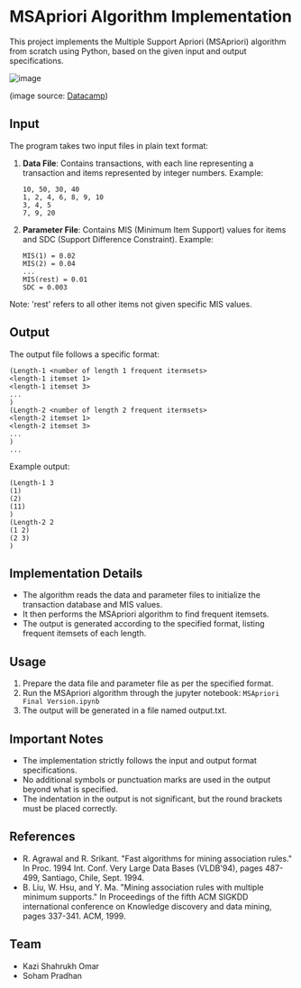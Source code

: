 # MSApriori Algorithm Implementation

This project implements the Multiple Support Apriori (MSApriori) algorithm from scratch using Python, based on the given input and output specifications.

![image](https://github.com/user-attachments/assets/a6ce000a-6e8a-4e0a-b70c-bf61ca64243f)

(image source: [Datacamp](https://www.datacamp.com/tutorial/market-basket-analysis-r))

## Input

The program takes two input files in plain text format:

1. **Data File**: Contains transactions, with each line representing a transaction and items represented by integer numbers.
   Example:
   ```
   10, 50, 30, 40
   1, 2, 4, 6, 8, 9, 10
   3, 4, 5
   7, 9, 20
   ```
2. **Parameter File**: Contains MIS (Minimum Item Support) values for items and SDC (Support Difference Constraint).
   Example:
   ```
   MIS(1) = 0.02
   MIS(2) = 0.04
   ...
   MIS(rest) = 0.01
   SDC = 0.003
   ```

Note: 'rest' refers to all other items not given specific MIS values.

## Output
The output file follows a specific format:
```
(Length-1 <number of length 1 frequent itermsets>
<length-1 itemset 1>
<length-1 itemset 3>
...
)
(Length-2 <number of length 2 frequent itermsets>
<length-2 itemset 1>
<length-2 itemset 3>
...
)
...
```

Example output:
```
(Length-1 3
(1)
(2)
(11)
)
(Length-2 2
(1 2)
(2 3)
)
```

## Implementation Details

- The algorithm reads the data and parameter files to initialize the transaction database and MIS values.
- It then performs the MSApriori algorithm to find frequent itemsets.
- The output is generated according to the specified format, listing frequent itemsets of each length.

## Usage

1. Prepare the data file and parameter file as per the specified format.
2. Run the MSApriori algorithm through the jupyter notebook: `MSApriori Final Version.ipynb`
3. The output will be generated in a file named output.txt.

## Important Notes
- The implementation strictly follows the input and output format specifications.
- No additional symbols or punctuation marks are used in the output beyond what is specified.
- The indentation in the output is not significant, but the round brackets must be placed correctly.


## References
- R. Agrawal and R. Srikant. "Fast algorithms for mining association rules." In Proc. 1994 Int. Conf. Very Large Data Bases (VLDB'94), pages 487-499, Santiago, Chile, Sept. 1994.
- B. Liu, W. Hsu, and Y. Ma. "Mining association rules with multiple minimum supports." In Proceedings of the fifth ACM SIGKDD international conference on Knowledge discovery and data mining, pages 337-341. ACM, 1999.

## Team
- Kazi Shahrukh Omar
- Soham Pradhan
